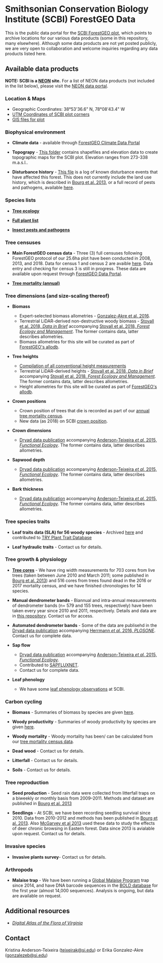 #  Smithsonian Conservation Biology Institute (SCBI) ForestGEO Data

This is the public data portal for the [SCBI ForestGEO plot](https://forestgeo.si.edu/sites/north-america/smithsonian-conservation-biology-institute), which points to archive locations for our various data products (some in this repository, many elsewhere). Although some data products are not yet posted publicly, we are very open to collaboration and welcome inquiries regarding any data products listed here. 


## Available data products

**NOTE: SCBI is a [NEON](https://www.neonscience.org/) site.** For a list of NEON data products (not included in the list below), please visit the [NEON data portal](http://data.neonscience.org/browse-data?showAllDates=true&siteCode=SCBI&dpCode=DP1.10066.001&dpCode=DP1.10023.001&dpCode=DP1.30006.001&dpCode=DP2.30020.001&dpCode=DP1.10058.001&dpCode=DP1.10031.001&dpCode=DP1.00096.001&dpCode=DP1.00002.001&dpCode=DP1.10014.001&dpCode=DP1.00001.001&dpCode=DP3.30019.001&dpCode=DP2.30011.001&dpCode=DP1.10092.001&dpCode=DP1.00097.001&dpCode=DP3.30026.001&dpCode=DP1.00003.001&dpCode=DP3.30010.001&dpCode=DP1.10033.001&dpCode=DP1.00098.001&dpCode=DP2.30012.001&dpCode=DP1.10104.001&dpCode=DP1.10076.001&dpCode=DP3.30018.001&dpCode=DP1.10093.001&dpCode=DP1.10067.001&dpCode=DP1.10101.001&dpCode=DP1.10017.001&dpCode=DP1.30003.001&dpCode=DP1.00042.001&dpCode=DP3.30024.001&dpCode=DP4.00001.001&dpCode=DP1.10020.001&dpCode=DP1.10047.001&dpCode=DP3.30011.001&dpCode=DP1.00043.001&dpCode=DP1.10003.001&dpCode=DP2.30026.001&dpCode=DP1.10064.001&dpCode=DP1.10078.001&dpCode=DP1.10102.001&dpCode=DP3.30012.001&dpCode=DP1.10022.001&dpCode=DP1.00014.001&dpCode=DP3.30025.001&dpCode=DP2.30014.001&dpCode=DP3.30022.001&dpCode=DP1.00066.001&dpCode=DP1.30001.001&dpCode=DP1.00040.001&dpCode=DP1.10109.001&dpCode=DP1.00006.001&dpCode=DP1.10010.001&dpCode=DP1.00023.001&dpCode=DP1.10053.001&dpCode=DP3.30006.001&dpCode=DP1.10100.001&dpCode=DP1.00041.001&dpCode=DP3.30014.001&dpCode=DP1.10108.001&dpCode=DP2.30016.001&dpCode=DP1.10080.001&dpCode=DP1.00033.001&dpCode=DP1.00024.001&dpCode=DP1.30010.001&dpCode=DP1.00004.001&dpCode=DP2.30022.001&dpCode=DP3.30016.001&dpCode=DP2.30019.001&dpCode=DP1.10098.001&dpCode=DP1.10072.001&dpCode=DP1.00094.001&dpCode=DP1.10038.001&dpCode=DP1.10055.001&dpCode=DP1.10107.001&dpCode=DP1.00022.001&dpCode=DP1.10043.001&dpCode=DP3.30015.001&dpCode=DP1.00005.001&dpCode=DP1.10086.001&dpCode=DP1.00095.001&dpCode=DP1.10008.001&dpCode=DP1.10026.001&dpCode=DP3.30020.001&dpCode=DP1.10099.001&dpCode=DP2.30018.001&dpCode=DP1.30008.001).

### Location & Maps
- Geographic Coordinates: 38°53'36.6" N, 78°08'43.4" W
- [UTM Coordinates of SCBI plot corners](https://github.com/SCBI-ForestGEO/SCBI-ForestGEO-Data/tree/master/spatial_data/UTM%20corners)
- [GIS files for plot](https://github.com/SCBI-ForestGEO/SCBI-ForestGEO-Data/tree/master/spatial_data) 

### Biophysical environment
- **Climate data** - available through [ForestGEO Climate Data Portal](https://github.com/forestgeo/Climate/tree/master/Met_Station_Data/SCBI)

- **Topograpy** - [This folder](https://github.com/SCBI-ForestGEO/SCBI-ForestGEO-Data/tree/master/spatial_data) contains shapefiles and elevation data to create topographic maps for the SCBI plot. Elevation ranges from 273-338 m.a.s.l.. 

- **Disturbance history** - [This file](https://github.com/SCBI-ForestGEO/SCBI-ForestGEO-Data/blob/master/SCBI_plot_disturbance_events.csv) is a log of known disturbance events that have affected this forest. This does not currently include the land use history, which is described in [Bourg et al. 2013](http://onlinelibrary.wiley.com/doi/10.1890/13-0010.1/full), or a full record of pests and pathogens, available [here](https://github.com/EcoClimLab/SCBI-ForestGEO-Data/tree/master/species_lists/insect_pests_pathogens).

### Species lists
- **[Tree ecology](https://github.com/SCBI-ForestGEO/SCBI-ForestGEO-Data/tree/master/species_lists/Tree%20ecology)**

- **[Full plant list](https://github.com/SCBI-ForestGEO/SCBI-ForestGEO-Data/tree/master/species_lists/Full%20plant%20list)**

- **[Insect pests and pathogens](https://github.com/EcoClimLab/SCBI-ForestGEO-Data/tree/master/species_lists/insect_pests_pathogens)**

### Tree censuses
- **Main ForestGEO census data** - Three (3) full censuses following ForestGEO protocol of our 25.6ha plot have been conducted in 2008, 2013, and 2018. Data for census 1 and census 2 are avaible [here](https://github.com/SCBI-ForestGEO/SCBI-ForestGEO-Data/tree/master/tree_main_census). Data entry and checking for census 3 is still in progress. These data are available upon request through [ForestGEO Data Portal](http://ctfs.si.edu/datarequest/).

- **[Tree mortality (annual)](https://github.com/EcoClimLab/SCBI-ForestGEO-Data/tree/master/annual_mortality_census)**


### Tree dimensions (and size-scaling thereof)

- **Biomass** 
    - Expert-selected biomass allometries - [Gonzalez-Akre et al. 2016](https://esajournals.onlinelibrary.wiley.com/doi/abs/10.1002/ecs2.1595).
    - Terrestrial LiDAR-derived non-destructive woody biomass - [Stovall et al. 2018, *Data in Brief*](https://www.sciencedirect.com/science/article/pii/S2352340918306978) accompanying [Stovall et al. 2018, *Forest Ecology and Management*](https://www.sciencedirect.com/science/article/pii/S2352340918306978). The former contains data, latter describes allometries. 
    - Biomass allometries for this site will be curated as part of [ForestGEO's allodb](https://github.com/forestgeo/allodb).

- **Tree heights** 
    - [Compilation of all conventional height measurements](https://github.com/SCBI-ForestGEO/SCBI-ForestGEO-Data/tree/master/tree_dimensions/tree_heights)
    - Terrestrial LiDAR-derived heights - [Stovall et al. 2018, *Data in Brief*](https://www.sciencedirect.com/science/article/pii/S2352340918306978) accompanying [Stovall et al. 2018, *Forest Ecology and Management*](https://www.sciencedirect.com/science/article/pii/S2352340918306978). The former contains data, latter describes allometries. 
    - Height allometries for this site will be curated as part of [ForestGEO's allodb](https://github.com/forestgeo/allodb).

- **Crown positions** 
    - Crown position of trees that die is recorded as part of our [annual tree mortality census](https://github.com/EcoClimLab/SCBI-ForestGEO-Data/tree/master/annual_mortality_census).
    - New data (as 2018) on SCBI [crown position](https://github.com/SCBI-ForestGEO/SCBI-ForestGEO-Data/blob/master/tree_dimensions/tree_crowns).
    
- **Crown dimensions** 
    - [Dryad data publication](https://datadryad.org//resource/doi:10.5061/dryad.6nc8c?show=full) accompanying [Anderson-Teixeira *et al.* 2015, *Functional Ecology*](https://besjournals.onlinelibrary.wiley.com/doi/abs/10.1111/1365-2435.12470). The former contains data, latter describes allometries. 

- **Sapwood depth** 
    - [Dryad data publication](https://datadryad.org//resource/doi:10.5061/dryad.6nc8c?show=full) accompanying [Anderson-Teixeira *et al.* 2015, *Functional Ecology*](https://besjournals.onlinelibrary.wiley.com/doi/abs/10.1111/1365-2435.12470). The former contains data, latter describes allometries. 

- **Bark thickness** 
    - [Dryad data publication](https://datadryad.org//resource/doi:10.5061/dryad.6nc8c?show=full) accompanying [Anderson-Teixeira *et al.* 2015, *Functional Ecology*](https://besjournals.onlinelibrary.wiley.com/doi/abs/10.1111/1365-2435.12470). The former contains data, latter describes allometries. 
 
### Tree species traits 
- **Leaf traits data (SLA) for 56 woody species** - Archived [here](https://github.com/EcoClimLab/SCBI-ForestGEO-Data/tree/master/leaf%20traits) and contributed to [TRY Plant Trait Database](www.try-db.org)

- **Leaf hydraulic traits** - Contact us for details. 
    
### Tree growth & physiology
- [**Tree cores**](https://github.com/SCBI-ForestGEO/SCBI-ForestGEO-Data/tree/master/tree_cores) - We have ring width measurements for 703 cores from live trees (taken between June 2010 and March 2011; some published in [Bourg et al. 2013](http://onlinelibrary.wiley.com/doi/10.1890/13-0010.1/full)) and 516 cores from trees found dead in the 2016 or 2017 mortality census, and we have finished chronologies for 14 species.

- **Manual dendrometer bands** - Biannual and intra-annual measurements of dendrometer bands (n= 579 and 155 trees, respectively) have been taken every year since 2010 and 2011, respectively. Details and data are in [this repository](https://github.com/SCBI-ForestGEO/Dendrobands). Contact us for access. 

- **Automated dendrometer bands** - Some of the data are publisehd in the [Dryad data publication](http://dx.doi.org/10.5061/dryad.b327c) accompanying [Herrmann *et al.* 2016, *PLOSONE*](https://journals.plos.org/plosone/article?id=10.1371%2Fjournal.pone.0169020). Contact us for complete data. 

- **Sap flow** 
    - [Dryad data publication](https://datadryad.org//resource/doi:10.5061/dryad.6nc8c?show=full) accompanying [Anderson-Teixeira *et al.* 2015, *Functional Ecology*](https://besjournals.onlinelibrary.wiley.com/doi/abs/10.1111/1365-2435.12470).
    - Contributed to [SAPFLUXNET](http://sapfluxnet.creaf.cat/app).
    - Contact us for complete data.

- **Leaf phenology** 
    - We have some [leaf phenology observations](https://github.com/SCBI-ForestGEO/SCBI-ForestGEO-Data/tree/master/leaf%20phenology) at SCBI.


### Carbon cycling

- **Biomass** - Summaries of biomass by species are given [here](https://github.com/SCBI-ForestGEO/SCBI-ForestGEO-Data/tree/master/summary_data).

- **Woody productivity** - Summaries of woody productivity by species are given [here](https://github.com/SCBI-ForestGEO/SCBI-ForestGEO-Data/tree/master/summary_data).

- **Woody mortality** - Woody mortality has been/ can be calculated from our [tree mortality census data](https://github.com/EcoClimLab/SCBI-ForestGEO-Data/tree/master/annual_mortality_census).

- **Dead wood** - Contact us for details.

- **Litterfall** - Contact us for details.

- **Soils** - Contact us for details.


### Tree reproduction 

- **Seed production** - Seed rain data were collected from litterfall traps on a biweekly or monthly basis from 2009–2011. Methods and dataset are published in [Bourg et al. 2013](http://onlinelibrary.wiley.com/doi/10.1890/13-0010.1/full)

- **Seedlings** - At SCBI, we have been recording seedling survival since 2010. Data from 2010-2012 and methods has been published in [Bourg et al. 2013](http://onlinelibrary.wiley.com/doi/10.1890/13-0010.1/full). Also [McGarvey et al 2013](http://ctfs.si.edu/Public/pdfs/McGarveyEtAl.NENat2013.pdf) used these data to study the effects of deer chronic browsing in Eastern forest. Data since 2013 is avialable upon request. Contact us for details.

### Invasive species

- **Invasive plants survey**- Contact us for details.


### Arthropods
- **Malaise trap** - We have been running a [Global Malaise Program](http://biodiversitygenomics.net/projects/gmp/) trap since 2014, and have DNA barcode sequences in the [BOLD database](boldsystems.org) for the first year (almost 14,000 sequences).  Analysis is ongoing, but data are available on request.


## Additional resources
- [*Digital Atlas of the Flora of Virginia*](http://www.vaplantatlas.org/)

## Contact
Kristina Anderson-Teixeira (teixeirak@si.edu) or Erika Gonzalez-Akre (gonzalezeb@si.edu)

